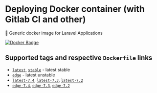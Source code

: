 # Deploying Docker container (with Gitlab CI and other)

🐳 Generic docker image for Laravel Applications

[![Docker Badge](https://img.shields.io/docker/pulls/helldar/laravel-gitlab-ci)](https://hub.docker.com/r/helldar/laravel-gitlab-ci/)

## Supported tags and respective `Dockerfile` links

* [`latest`](https://github.com/andrey-helldar/laravel-gitlab-ci/releases/latest), [`stable`](https://github.com/andrey-helldar/laravel-gitlab-ci/releases/latest) - latest stable
* [`edge`](https://github.com/andrey-helldar/laravel-gitlab-ci/releases/latest) - latest unstable
* [`latest-7.4`](https://github.com/andrey-helldar/laravel-gitlab-ci/releases/latest), [`latest-7.3`](https://github.com/andrey-helldar/laravel-gitlab-ci/releases/latest), [`latest-7.2`](https://github.com/andrey-helldar/laravel-gitlab-ci/releases/latest)
* [`edge-7.4`](https://github.com/andrey-helldar/laravel-gitlab-ci/blob/helldar/Dockerfile), [`edge-7.3`](https://github.com/andrey-helldar/laravel-gitlab-ci/blob/helldar/Dockerfile), [`edge-7.2`](https://github.com/andrey-helldar/laravel-gitlab-ci/blob/helldar/Dockerfile)
